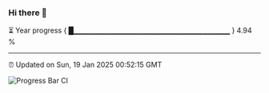 ### Hi there 👋

⏳ Year progress { █▁▁▁▁▁▁▁▁▁▁▁▁▁▁▁▁▁▁▁▁▁▁▁▁▁▁▁▁▁ } 4.94 %

---

⏰ Updated on Sun, 19 Jan 2025 00:52:15 GMT

![Progress Bar CI](https://github.com/Shyam-Makwana/GitHub-Actions-Demo/workflows/Progress%20Bar%20CI/badge.svg)

